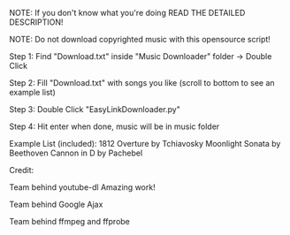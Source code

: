NOTE: If you don't know what you're doing READ THE DETAILED DESCRIPTION!

NOTE: Do not download copyrighted music with this opensource script!

Step 1: Find "Download.txt" inside "Music Downloader" folder -> Double Click

Step 2: Fill "Download.txt" with songs you like (scroll to bottom to see an example list)

Step 3: Double Click "EasyLinkDownloader.py"

Step 4: Hit enter when done, music will be in music folder


Example List (included):
1812 Overture by Tchiavosky
Moonlight Sonata by Beethoven
Cannon in D by Pachebel

Credit:

Team behind youtube-dl Amazing work!

Team behind Google Ajax

Team behind ffmpeg and ffprobe
